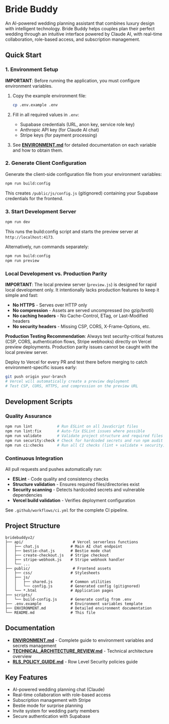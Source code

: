 # Bride Buddy

An AI-powered wedding planning assistant that combines luxury design with intelligent technology. Bride Buddy helps couples plan their perfect wedding through an intuitive interface powered by Claude AI, with real-time collaboration, role-based access, and subscription management.

## Quick Start

### 1. Environment Setup

**IMPORTANT**: Before running the application, you must configure environment variables.

1. Copy the example environment file:
   ```bash
   cp .env.example .env
   ```

2. Fill in all required values in `.env`:
   - Supabase credentials (URL, anon key, service role key)
   - Anthropic API key (for Claude AI chat)
   - Stripe keys (for payment processing)

3. See **[ENVIRONMENT.md](./ENVIRONMENT.md)** for detailed documentation on each variable and how to obtain them.

### 2. Generate Client Configuration

Generate the client-side configuration file from your environment variables:

```bash
npm run build:config
```

This creates `/public/js/config.js` (gitignored) containing your Supabase credentials for the frontend.

### 3. Start Development Server

```bash
npm run dev
```

This runs the build:config script and starts the preview server at `http://localhost:4173`.

Alternatively, run commands separately:
```bash
npm run build:config
npm run preview
```

### Local Development vs. Production Parity

**IMPORTANT**: The local preview server (`preview.js`) is designed for rapid local development only. It intentionally lacks production features to keep it simple and fast:

- **No HTTPS** - Serves over HTTP only
- **No compression** - Assets are served uncompressed (no gzip/brotli)
- **No caching headers** - No Cache-Control, ETag, or Last-Modified headers
- **No security headers** - Missing CSP, CORS, X-Frame-Options, etc.

**Production Testing Recommendation**: Always test security-critical features (CSP, CORS, authentication flows, Stripe webhooks) directly on Vercel preview deployments. Production parity issues cannot be caught with the local preview server.

Deploy to Vercel for every PR and test there before merging to catch environment-specific issues early:
```bash
git push origin your-branch
# Vercel will automatically create a preview deployment
# Test CSP, CORS, HTTPS, and compression on the preview URL
```

## Development Scripts

### Quality Assurance

```bash
npm run lint           # Run ESLint on all JavaScript files
npm run lint:fix       # Auto-fix ESLint issues where possible
npm run validate       # Validate project structure and required files
npm run security:check # Check for hardcoded secrets and run npm audit
npm run ci:checks      # Run all CI checks (lint + validate + security)
```

### Continuous Integration

All pull requests and pushes automatically run:
- **ESLint** - Code quality and consistency checks
- **Structure validation** - Ensures required files/directories exist
- **Security scanning** - Detects hardcoded secrets and vulnerable dependencies
- **Vercel build validation** - Verifies deployment configuration

See `.github/workflows/ci.yml` for the complete CI pipeline.

## Project Structure

```
bridebuddyv2/
├── api/                      # Vercel serverless functions
│   ├── chat.js              # Main AI chat endpoint
│   ├── bestie-chat.js       # Bestie mode chat
│   ├── create-checkout.js   # Stripe checkout
│   ├── stripe-webhook.js    # Stripe webhook handler
│   └── ...
├── public/                   # Frontend assets
│   ├── css/                 # Stylesheets
│   ├── js/
│   │   ├── shared.js        # Common utilities
│   │   └── config.js        # Generated config (gitignored)
│   └── *.html               # Application pages
├── scripts/
│   └── build-config.js      # Generate config from .env
├── .env.example             # Environment variables template
├── ENVIRONMENT.md           # Detailed environment documentation
└── README.md                # This file
```

## Documentation

- **[ENVIRONMENT.md](./ENVIRONMENT.md)** - Complete guide to environment variables and secrets management
- **[TECHNICAL_ARCHITECTURE_REVIEW.md](./TECHNICAL_ARCHITECTURE_REVIEW.md)** - Technical architecture overview
- **[RLS_POLICY_GUIDE.md](./RLS_POLICY_GUIDE.md)** - Row Level Security policies guide

## Key Features

- AI-powered wedding planning chat (Claude)
- Real-time collaboration with role-based access
- Subscription management with Stripe
- Bestie mode for surprise planning
- Invite system for wedding party members
- Secure authentication with Supabase
